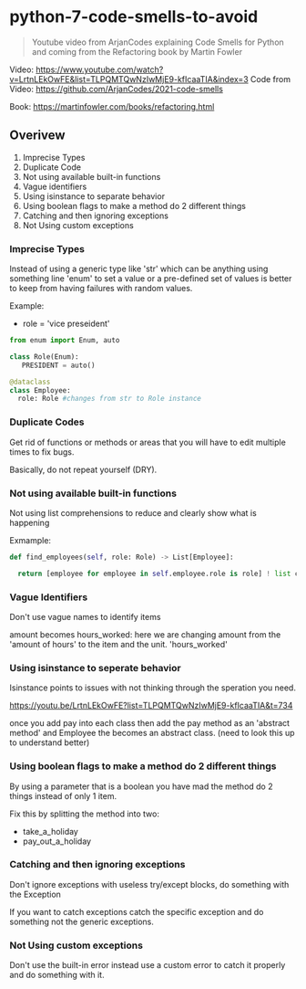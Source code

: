 # python-7-code-smells-to-avoid
> Youtube video from ArjanCodes explaining Code Smells for Python and coming from the Refactoring book by Martin Fowler

Video: https://www.youtube.com/watch?v=LrtnLEkOwFE&list=TLPQMTQwNzIwMjE9-kfIcaaTIA&index=3
Code from Video: https://github.com/ArjanCodes/2021-code-smells

Book: https://martinfowler.com/books/refactoring.html

## Overivew
1. Imprecise Types
2. Duplicate Code
3. Not using available built-in functions
4. Vague identifiers
5. Using isinstance to separate behavior
6. Using boolean flags to make a method do 2 different things
7. Catching and then ignoring exceptions
8. Not Using custom exceptions

### Imprecise Types

Instead of using a generic type like 'str' which can be anything using something line 'enum' to set a value or a pre-defined set of values is better to keep from having failures with random values.

Example:
  - role = 'vice preseident'

```python
from enum import Enum, auto

class Role(Enum):
   PRESIDENT = auto()

@dataclass
class Employee:
  role: Role #changes from str to Role instance

```

### Duplicate Codes
Get rid of functions or methods or areas that you will have to edit multiple times to fix bugs.

Basically, do not repeat yourself (DRY).

### Not using available built-in functions
Not using list comprehensions to reduce and clearly show what is happening

Exmample:

```python
def find_employees(self, role: Role) -> List[Employee]:

  return [employee for employee in self.employee.role is role] ! list comprehension from nested if statements and creating a new list and then passing it back.
```

### Vague Identifiers
Don't use vague names to identify items

amount becomes hours_worked: here we are changing amount from the 'amount of hours' to the item and the unit. 'hours_worked'

### Using isinstance to seperate behavior

Isinstance points to issues with not thinking through the speration you need.

https://youtu.be/LrtnLEkOwFE?list=TLPQMTQwNzIwMjE9-kfIcaaTIA&t=734

once you add pay into each class then add the pay method as an 'abstract method' and Employee the becomes an abstract class. (need to look this up to understand better)

### Using boolean flags to make a method do 2 different things
By using a parameter that is a boolean you have mad the method do 2 things instead of only 1 item.

Fix this by splitting the method into two:
- take_a_holiday
- pay_out_a_holiday

### Catching and then ignoring exceptions
Don't ignore exceptions with useless try/except blocks, do something with the Exception

If you want to catch exceptions catch the specific exception and do something not the generic exceptions.

### Not Using custom exceptions

Don't use the built-in error instead use a custom error to catch it properly and do something with it.
